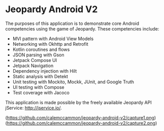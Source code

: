 ﻿# Jeopardy Android V2

The purposes of this application is to demonstrate core Android competencies using the game of Jeopardy. These competencies include:

 - MVI pattern with Android View Models
 - Networking with Okhttp and Retrofit
 - Kotlin coroutines and flows
 - JSON parsing with Gson
 - Jetpack Compose UI
 - Jetpack Navigation
 - Dependency injection with Hilt
 - Static analysis with Detekt
 - Unit testing with Mockito, Mockk, JUnit, and Google Truth
 - UI testing with Compose
 - Test coverage with Jacoco

This application is made possible by the freely available Jeopardy API jService: http://jservice.io/.

(https://github.com/calemccammon/jeopardy-android-v2/capture1.png)
(https://github.com/calemccammon/jeopardy-android-v2/capture2.png)
